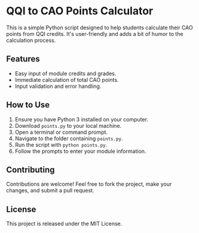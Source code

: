 # QQI to CAO Points Calculator

This is a simple Python script designed to help students calculate their CAO points from QQI credits. It's user-friendly and adds a bit of humor to the calculation process.

## Features

- Easy input of module credits and grades.
- Immediate calculation of total CAO points.
- Input validation and error handling.

## How to Use

1. Ensure you have Python 3 installed on your computer.
2. Download `points.py` to your local machine.
3. Open a terminal or command prompt.
4. Navigate to the folder containing `points.py`.
5. Run the script with `python points.py`.
6. Follow the prompts to enter your module information.

## Contributing

Contributions are welcome! Feel free to fork the project, make your changes, and submit a pull request.

## License

This project is released under the MIT License.
